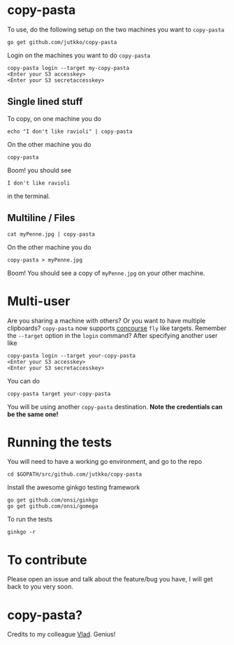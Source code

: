 # copy-pasta
To use, do the following setup on the two machines you want to `copy-pasta`

```
go get github.com/jutkko/copy-pasta
```

Login on the machines you want to do `copy-pasta`

```
copy-pasta login --target my-copy-pasta
<Enter your S3 accesskey>
<Enter your S3 secretaccesskey>
```

## Single lined stuff
 To copy, on one machine you do

```
echo "I don't like ravioli" | copy-pasta
```

On the other machine you do

```
copy-pasta
```

Boom! you should see

```
I don't like ravioli
```

in the terminal.

## Multiline / Files
```
cat myPenne.jpg | copy-pasta
```

On the other machine you do

```
copy-pasta > myPenne.jpg
```

Boom! You should see a copy of `myPenne.jpg` on your other machine.

# Multi-user
Are you sharing a machine with others? Or you want to have multiple clipboards?
`copy-pasta` now supports [concourse](https://concourse.ci) `fly` like targets.
Remember the `--target` option in the `login` command?  After specifying
another user like

```
copy-pasta login --target your-copy-pasta
<Enter your S3 accesskey>
<Enter your S3 secretaccesskey>
```

You can do

```
copy-pasta target your-copy-pasta
```

You will be using another `copy-pasta` destination. **Note the credentials can
be the same one!**

# Running the tests
You will need to have a working go environment, and go to the repo

```
cd $GOPATH/src/github.com/jutkko/copy-pasta
```

Install the awesome ginkgo testing framework

```
go get github.com/onsi/ginkgo
go get github.com/onsi/gomega
```

To run the tests

```
ginkgo -r
```

# To contribute
Please open an issue and talk about the feature/bug you have, I will get back to you very soon.

# copy-pasta?
Credits to my colleague [Vlad](https://github.com/vlad-stoian). Genius!
